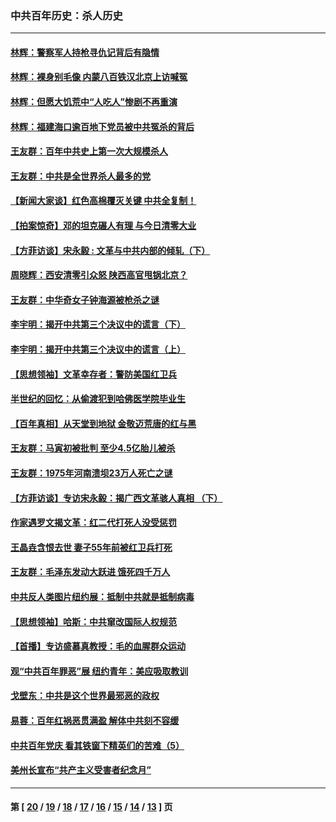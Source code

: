 ### 中共百年历史：杀人历史
---
#### [林辉：警察军人持枪寻仇记背后有隐情](../../pages/nf1176106/n14029745.md?07070430) 
#### [林辉：裸身别毛像 内蒙八百铁汉北京上访喊冤](../../pages/nf1176106/n14026693.md?07070430) 
#### [林辉：但愿大饥荒中“人吃人”惨剧不再重演](../../pages/nf1176106/n14020531.md?07070430) 
#### [林辉：福建海口逾百地下党员被中共冤杀的背后](../../pages/nf1176106/n13878946.md?07070430) 
#### [王友群：百年中共史上第一次大规模杀人](../../pages/nf1176106/n13863785.md?07070430) 
#### [王友群：中共是全世界杀人最多的党](../../pages/nf1176106/n13860689.md?07070430) 
#### [【新闻大家谈】红色高棉覆灭关键 中共全复制！](../../pages/nf1176106/n13850222.md?07070430) 
#### [【拍案惊奇】邓的坦克碾人有理 与今日清零大业](../../pages/nf1176106/n13729574.md?07070430) 
#### [【方菲访谈】宋永毅 : 文革与中共内部的倾轧（下）](../../pages/nf1176106/n13486836.md?07070430) 
#### [周晓辉：西安清零引众怒 陕西高官甩锅北京？](../../pages/nf1176106/n13484627.md?07070430) 
#### [王友群：中华奇女子钟海源被枪杀之谜](../../pages/nf1176106/n13430555.md?07070430) 
#### [李宇明：揭开中共第三个决议中的谎言（下）](../../pages/nf1176106/n13389389.md?07070430) 
#### [李宇明：揭开中共第三个决议中的谎言（上）](../../pages/nf1176106/n13388697.md?07070430) 
#### [【思想领袖】文革幸存者：警防美国红卫兵](../../pages/nf1176106/n13339289.md?07070430) 
#### [半世纪的回忆：从偷渡犯到哈佛医学院毕业生](../../pages/nf1176106/n13345328.md?07070430) 
#### [【百年真相】从天堂到地狱 金敬迈荒唐的红与黑](../../pages/nf1176106/n13336995.md?07070430) 
#### [王友群：马寅初被批判 至少4.5亿胎儿被杀](../../pages/nf1176106/n13260313.md?07070430) 
#### [王友群：1975年河南溃坝23万人死亡之谜](../../pages/nf1176106/n13231576.md?07070430) 
#### [【方菲访谈】专访宋永毅：揭广西文革骇人真相 （下）](../../pages/nf1176106/n13209074.md?07070430) 
#### [作家遇罗文揭文革：红二代打死人没受惩罚](../../pages/nf1176106/n13205254.md?07070430) 
#### [王晶垚含恨去世 妻子55年前被红卫兵打死](../../pages/nf1176106/n13203590.md?07070430) 
#### [王友群：毛泽东发动大跃进 饿死四千万人](../../pages/nf1176106/n13177158.md?07070430) 
#### [中共反人类图片纽约展：抵制中共就是抵制病毒](../../pages/nf1176106/n13115371.md?07070430) 
#### [【思想领袖】哈斯：中共窜改国际人权规范](../../pages/nf1176106/n13053647.md?07070430) 
#### [【首播】专访盛慕真教授：毛的血腥群众运动](../../pages/nf1176106/n13091782.md?07070430) 
#### [观“中共百年罪恶”展 纽约青年：美应吸取教训](../../pages/nf1176106/n13085246.md?07070430) 
#### [戈壁东：中共是这个世界最邪恶的政权](../../pages/nf1176106/n13085641.md?07070430) 
#### [易蓉：百年红祸恶贯满盈 解体中共刻不容缓](../../pages/nf1176106/n13084455.md?07070430) 
#### [中共百年党庆 看其铁窗下精英们的苦难（5）](../../pages/nf1176106/n13076766.md?07070430) 
#### [美州长宣布“共产主义受害者纪念月”](../../pages/nf1176106/n13074024.md?07070430) 

---
#### 第 [ [20](./20.md?07070430) / [19](./19.md?07070430) / [18](./18.md?07070430) / [17](./17.md?07070430) / [16](./16.md?07070430) / [15](./15.md?07070430) / [14](./14.md?07070430) / [13](./13.md?07070430) ] 页
